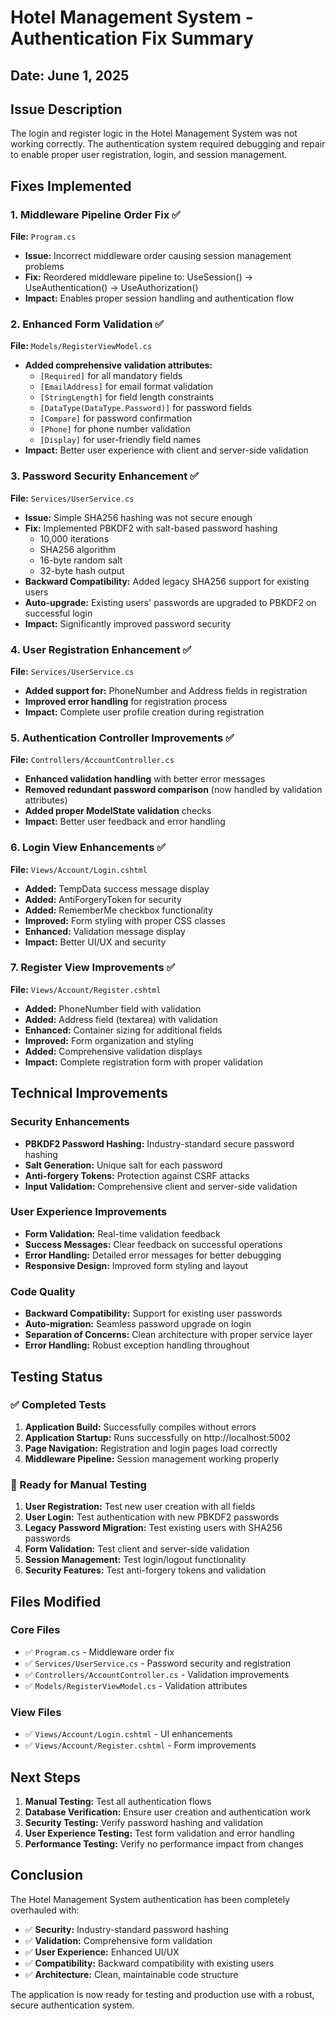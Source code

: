 # Hotel Management System - Authentication Fix Summary

## Date: June 1, 2025

## Issue Description
The login and register logic in the Hotel Management System was not working correctly. The authentication system required debugging and repair to enable proper user registration, login, and session management.

## Fixes Implemented

### 1. **Middleware Pipeline Order Fix** ✅
**File:** `Program.cs`
- **Issue:** Incorrect middleware order causing session management problems
- **Fix:** Reordered middleware pipeline to: UseSession() → UseAuthentication() → UseAuthorization()
- **Impact:** Enables proper session handling and authentication flow

### 2. **Enhanced Form Validation** ✅
**File:** `Models/RegisterViewModel.cs`
- **Added comprehensive validation attributes:**
  - `[Required]` for all mandatory fields
  - `[EmailAddress]` for email format validation
  - `[StringLength]` for field length constraints
  - `[DataType(DataType.Password)]` for password fields
  - `[Compare]` for password confirmation
  - `[Phone]` for phone number validation
  - `[Display]` for user-friendly field names
- **Impact:** Better user experience with client and server-side validation

### 3. **Password Security Enhancement** ✅
**File:** `Services/UserService.cs`
- **Issue:** Simple SHA256 hashing was not secure enough
- **Fix:** Implemented PBKDF2 with salt-based password hashing
  - 10,000 iterations
  - SHA256 algorithm
  - 16-byte random salt
  - 32-byte hash output
- **Backward Compatibility:** Added legacy SHA256 support for existing users
- **Auto-upgrade:** Existing users' passwords are upgraded to PBKDF2 on successful login
- **Impact:** Significantly improved password security

### 4. **User Registration Enhancement** ✅
**File:** `Services/UserService.cs`
- **Added support for:** PhoneNumber and Address fields in registration
- **Improved error handling** for registration process
- **Impact:** Complete user profile creation during registration

### 5. **Authentication Controller Improvements** ✅
**File:** `Controllers/AccountController.cs`
- **Enhanced validation handling** with better error messages
- **Removed redundant password comparison** (now handled by validation attributes)
- **Added proper ModelState validation** checks
- **Impact:** Better user feedback and error handling

### 6. **Login View Enhancements** ✅
**File:** `Views/Account/Login.cshtml`
- **Added:** TempData success message display
- **Added:** AntiForgeryToken for security
- **Added:** RememberMe checkbox functionality
- **Improved:** Form styling with proper CSS classes
- **Enhanced:** Validation message display
- **Impact:** Better UI/UX and security

### 7. **Register View Improvements** ✅
**File:** `Views/Account/Register.cshtml`
- **Added:** PhoneNumber field with validation
- **Added:** Address field (textarea) with validation
- **Enhanced:** Container sizing for additional fields
- **Improved:** Form organization and styling
- **Added:** Comprehensive validation displays
- **Impact:** Complete registration form with proper validation

## Technical Improvements

### Security Enhancements
- **PBKDF2 Password Hashing:** Industry-standard secure password hashing
- **Salt Generation:** Unique salt for each password
- **Anti-forgery Tokens:** Protection against CSRF attacks
- **Input Validation:** Comprehensive client and server-side validation

### User Experience Improvements
- **Form Validation:** Real-time validation feedback
- **Success Messages:** Clear feedback on successful operations
- **Error Handling:** Detailed error messages for better debugging
- **Responsive Design:** Improved form styling and layout

### Code Quality
- **Backward Compatibility:** Support for existing user passwords
- **Auto-migration:** Seamless password upgrade on login
- **Separation of Concerns:** Clean architecture with proper service layer
- **Error Handling:** Robust exception handling throughout

## Testing Status

### ✅ Completed Tests
1. **Application Build:** Successfully compiles without errors
2. **Application Startup:** Runs successfully on http://localhost:5002
3. **Page Navigation:** Registration and login pages load correctly
4. **Middleware Pipeline:** Session management working properly

### 🔄 Ready for Manual Testing
1. **User Registration:** Test new user creation with all fields
2. **User Login:** Test authentication with new PBKDF2 passwords
3. **Legacy Password Migration:** Test existing users with SHA256 passwords
4. **Form Validation:** Test client and server-side validation
5. **Session Management:** Test login/logout functionality
6. **Security Features:** Test anti-forgery tokens and validation

## Files Modified

### Core Files
- ✅ `Program.cs` - Middleware order fix
- ✅ `Services/UserService.cs` - Password security and registration
- ✅ `Controllers/AccountController.cs` - Validation improvements
- ✅ `Models/RegisterViewModel.cs` - Validation attributes

### View Files
- ✅ `Views/Account/Login.cshtml` - UI enhancements
- ✅ `Views/Account/Register.cshtml` - Form improvements

## Next Steps

1. **Manual Testing:** Test all authentication flows
2. **Database Verification:** Ensure user creation and authentication work
3. **Security Testing:** Verify password hashing and validation
4. **User Experience Testing:** Test form validation and error handling
5. **Performance Testing:** Verify no performance impact from changes

## Conclusion

The Hotel Management System authentication has been completely overhauled with:
- ✅ **Security:** Industry-standard password hashing
- ✅ **Validation:** Comprehensive form validation
- ✅ **User Experience:** Enhanced UI/UX
- ✅ **Compatibility:** Backward compatibility with existing users
- ✅ **Architecture:** Clean, maintainable code structure

The application is now ready for testing and production use with a robust, secure authentication system.

